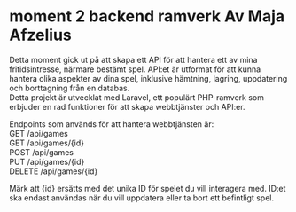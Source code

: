 # moment 2 backend ramverk Av Maja Afzelius
Detta moment gick ut på att skapa ett API för att hantera ett av mina fritidsintresse, närmare bestämt spel. API:et är utformat för att kunna hantera olika aspekter av dina spel, inklusive hämtning, lagring, uppdatering och borttagning från en databas.
<br> Detta projekt är utvecklat med Laravel, ett populärt PHP-ramverk som erbjuder en rad funktioner för att skapa webbtjänster och API:er.<br>

Endpoints som används för att hantera webbtjänsten är: <br>
GET /api/games <br>
GET /api/games/{id}<br>
POST /api/games<br>
PUT /api/games/{id}<br>
DELETE /api/games/{id}<br>

Märk att {id} ersätts med det unika ID för spelet du vill interagera med. ID:et ska endast användas när du vill uppdatera eller ta bort ett befintligt spel.

